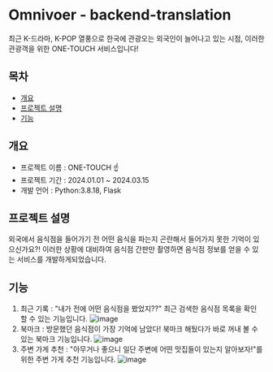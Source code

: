 # Omnivoer - backend-translation

최근 K-드라마, K-POP 열풍으로 한국에 관광오는 외국인이 늘어나고 있는 시점, 이러한 관광객을 위한 ONE-TOUCH 서비스입니다!

## 목차
  - [개요](#개요)
  - [프로젝트 설명](#프로젝트-설명)
  - [기능](#기능)

## 개요
- 프로젝트 이름 : ONE-TOUCH ☝️
- 프로젝트 기간 : 2024.01.01 ~ 2024.03.15
- 개발 언어 : Python:3.8.18, Flask

## 프로젝트 설명
외국에서 음식점을 들어가기 전 어떤 음식을 파는지 곤란해서 들어가지 못한 기억이 있으신가요?!
이러한 상황에 대비하여 음식점 간판만 촬영하면 음식점 정보를 얻을 수 있는 서비스를 개발하게되었습니다.

## 기능
1. 최근 기록 : "내가 전에 어떤 음식점을 봤었지??" 최근 검색한 음식점 목록을 확인 할 수 있는 기능입니다.
![image](https://github.com/aws-omnivore/backend-translation/assets/139137529/e5c368cd-1448-4dc8-bbee-049c570d0512)
2. 북마크 : 방문했던 음식점이 가장 기억에 남았다! 북마크 해뒀다가 바로 꺼내 볼 수 있는 북마크 기능입니다.
![image](https://github.com/aws-omnivore/backend-translation/assets/139137529/724b3dd7-cbf5-4255-acbd-9b96faded4e4)
3. 주변 가게 추천 : "아무거나 좋으니 일단 주변에 어떤 맛집들이 있는지 알아보자!"를 위한 주변 가게 추천 기능입니다.
![image](https://github.com/aws-omnivore/backend-translation/assets/139137529/69378603-6a56-418b-89dc-2bca10244253)
